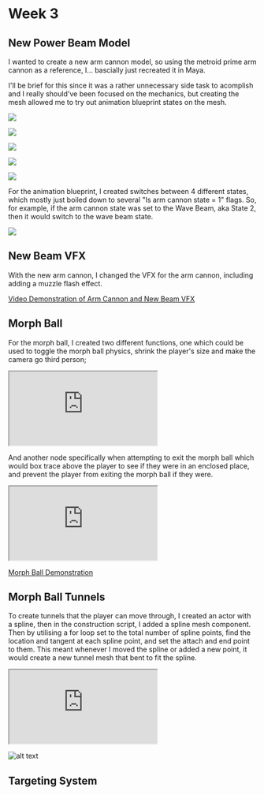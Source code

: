 # Week 3

## New Power Beam Model
I wanted to create a new arm cannon model, so using the metroid prime arm cannon as a reference, I... bascially just recreated it in Maya.

I'll be brief for this since it was a rather unnecessary side task to acomplish and I really should've been focused on the mechanics, but creating the mesh allowed me to try out animation blueprint states on the mesh.

![](Images/IMG_PrimeCannon_1.png)

![](Images/IMG_PrimeCannon_2.png)

![](Images/IMG_PrimeCannon_3.png)

![](Images/IMG_PrimeCannon_4.png)

![](Images/IMG_PrimeCannon_5.png)

For the animation blueprint, I created switches between 4 different states, which mostly just boiled down to several "Is arm cannon state = 1" flags. So, for example, if the arm cannon state was set to the Wave Beam, aka State 2, then it would switch to the wave beam state.

![](Images/IMG_PrimeCannon_AnimBP.png)



## New Beam VFX
With the new arm cannon, I changed the VFX for the arm cannon, including adding a muzzle flash effect.

[Video Demonstration of Arm Cannon and New Beam VFX](https://youtu.be/ZAQUvjmRYOM)

## Morph Ball

For the morph ball, I created two different functions, one which could be used to toggle the morph ball physics, shrink the player's size and make the camera go third person;

<iframe src="https://blueprintue.com/render/do_n9stf/" scrolling="no" allowfullscreen></iframe>

And another node specifically when attempting to exit the morph ball which would box trace above the player to see if they were in an enclosed place, and prevent the player from exiting the morph ball if they were.

<iframe src="https://blueprintue.com/render/7owpqxgy/" scrolling="no" allowfullscreen></iframe>

[Morph Ball Demonstration](https://www.youtube.com/watch?v=oIiFYUPg1F4)

## Morph Ball Tunnels

To create tunnels that the player can move through, I created an actor with a spline, then in the construction script, I added a spline mesh component.
Then by utilising a for loop set to the total number of spline points, find the location and tangent at each spline point, and set the attach and end point to them. This meant whenever I moved the spline or added a new point, it would create a new tunnel mesh that bent to fit the spline.

<iframe src="https://blueprintue.com/render/nsb6l36p/" scrolling="no" allowfullscreen></iframe>

![alt text](Images/IMG_SplineTunnel.png)

## Targeting System